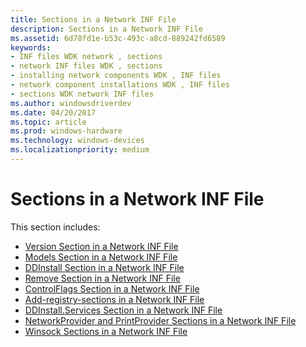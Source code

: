 ```yaml
---
title: Sections in a Network INF File
description: Sections in a Network INF File
ms.assetid: 6d78fd1e-b53c-493c-a8cd-889242fd6589
keywords:
- INF files WDK network , sections
- network INF files WDK , sections
- installing network components WDK , INF files
- network component installations WDK , INF files
- sections WDK network INF files
ms.author: windowsdriverdev
ms.date: 04/20/2017
ms.topic: article
ms.prod: windows-hardware
ms.technology: windows-devices
ms.localizationpriority: medium
---
```


# Sections in a Network INF File


This section includes:

-   [Version Section in a Network INF File](version-section-in-a-network-inf-file.md)
-   [Models Section in a Network INF File](models-section-in-a-network-inf-file.md)
-   [DDInstall Section in a Network INF File](ddinstall-section-in-a-network-inf-file.md)
-   [Remove Section in a Network INF File](remove-section-in-a-network-inf-file.md)
-   [ControlFlags Section in a Network INF File](controlflags-section-in-a-network-inf-file.md)
-   [Add-registry-sections in a Network INF File](add-registry-sections-in-a-network-inf-file.md)
-   [DDInstall.Services Section in a Network INF File](ddinstall-services-section-in-a-network-inf-file.md)
-   [NetworkProvider and PrintProvider Sections in a Network INF File](networkprovider-and-printprovider-sections-in-a-network-inf-file.md)
-   [Winsock Sections in a Network INF File](winsock-sections-in-a-network-inf-file.md)

 

 





